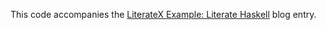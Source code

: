 This code accompanies the
[LiterateX Example: Literate Haskell](/blog/2021/05/07/literatex-example-literate-haskell)
blog entry.

